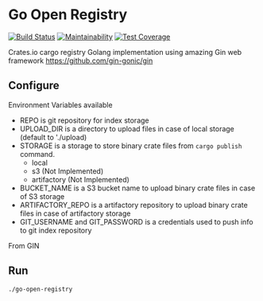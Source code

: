 # Go Open Registry

[![Build Status](https://travis-ci.org/boskiv/go-open-registry.svg?branch=master)](https://travis-ci.org/boskiv/go-open-registry)
[![Maintainability](https://api.codeclimate.com/v1/badges/cd4770aade4ad722f9ca/maintainability)](https://codeclimate.com/github/boskiv/go-open-registry/maintainability)
[![Test Coverage](https://api.codeclimate.com/v1/badges/cd4770aade4ad722f9ca/test_coverage)](https://codeclimate.com/github/boskiv/go-open-registry/test_coverage)


Crates.io cargo registry Golang implementation using amazing Gin web framework
https://github.com/gin-gonic/gin 

## Configure

Environment Variables available
* REPO is git repository for index storage
* UPLOAD_DIR is a directory to upload files in case of local storage (default to './upload)
* STORAGE is a storage to store binary crate files from `cargo publish` command.
    * local
    * s3 (Not Implemented)
    * artifactory (Not Implemented)
* BUCKET_NAME is a S3 bucket name to upload binary crate files in case of S3 storage
* ARTIFACTORY_REPO is a artifactory repository to upload binary crate files in case of artifactory storage
* GIT_USERNAME and GIT_PASSWORD is a credentials used to push info to git index repository

From GIN

## Run

`./go-open-registry` 
